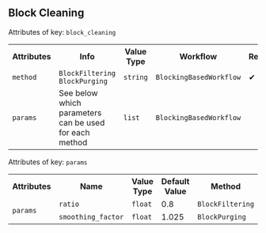 ## Block Cleaning
Attributes of key: `block_cleaning`

<table>
  <tr>
    <th>Attributes</th>
    <th>Info</th>
    <th>Value Type</th>
    <th>Workflow</th>
    <th>Required</th>
  </tr>
  <tr>
	<td rowspan="1"><code>method</code></td>
  	<td><code>BlockFiltering</code><br><code>BlockPurging</code>		  		  
  	</td>
  	<td><code>string</code></td>
  	<td><code>BlockingBasedWorkflow</code></td>
	<td>&#10004;</td> 
  </tr>
	<tr>
 <td><code>params</code></td>
<td>See below which parameters can be used for each method</td>
<td><code>list</code></td>
<td><code>BlockingBasedWorkflow</code></td>
	<td></td> 
  </tr>
</table>

Attributes of key: `params`

<table>
    <tr>
        <th>Attributes</th>
        <th>Name</th>
        <th>Value Type</th>
        <th>Default Value</th>
        <th>Method</th>
    </tr>
    <tr>
        <td rowspan="2"><code>params</code></td>
        <td><code>ratio</code></td>
        <td><code>float</code></td>
        <td>0.8</td>
        <td rowspan="1"><code>BlockFiltering</code></td>
    </tr>
    <tr>
        <td><code>smoothing_factor</code></td>
        <td><code>float</code></td>
        <td>1.025</td>
        <td rowspan="1"><code>BlockPurging</code></td>
    </tr>
</table>
